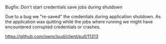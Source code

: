 Bugfix: Don't start credentials save jobs during shutdown

Due to a bug we "re-saved" the credentials during application shutdown.
As the application was quitting while the jobs where running we might have encountered corrupted credentials or crashes.

https://github.com/owncloud/client/pull/11313
